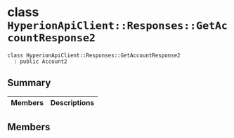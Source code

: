 # class `HyperionApiClient::Responses::GetAccountResponse2` 

```
class HyperionApiClient::Responses::GetAccountResponse2
  : public Account2
```

## Summary

 Members                        | Descriptions                                
--------------------------------|---------------------------------------------

## Members

